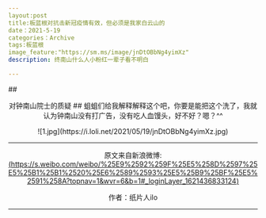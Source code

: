 ```yaml
---
layout:post
title:板蓝根对抗击新冠疫情有效，但必须是我家白云山的
date：2021-5-19
categories：Archive
tags:板蓝根
image_feature:"https://sm.ms/image/jnDtOBbNg4yimXz"
description: 终南山什么人小粉红一辈子看不明白

---
```

##<center>对钟南山院士的质疑 ##
蛆蛆们给我解释解释这个吧，你要是能把这个洗了，我就认为钟南山没有打广告，没有吃人血馒头，好不好？嗯？^^ ​​​​
<center>![1.jpg](https://i.loli.net/2021/05/19/jnDtOBbNg4yimXz.jpg)</center>

---
原文来自新浪微博:[(https://s.weibo.com/weibo/%25E9%2592%259F%25E5%258D%2597%25E5%25B1%25B1%2520%25E6%2589%2593%25E5%25B9%25BF%25E5%2591%258A?topnav=1&wvr=6&b=1#_loginLayer_1621436833124)](https://s.weibo.com/weibo/%25E9%2592%259F%25E5%258D%2597%25E5%25B1%25B1%2520%25E6%2589%2593%25E5%25B9%25BF%25E5%2591%258A?topnav=1&wvr=6&b=1#_loginLayer_1621436833124)

作者：纸片人ilo

---